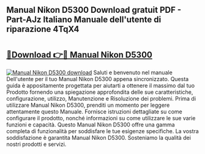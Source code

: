 ## Manual Nikon D5300 Download gratuit PDF - Part-AJz Italiano Manuale dell'utente di riparazione 4TqX4

# <h2><a href="http://dfgjzf6.blite.top/?on=Manual+Nikon+D5300">🔗Download 👉🔴 Manual Nikon D5300</a></h2>

[![Manual Nikon D5300 download](https://i.imgur.com/lujVjoI.png)](http://dfgjzf6.blite.top/?on=Manual+Nikon+D5300)
Saluti e benvenuto nel manuale Dell'utente per il tuo Manual Nikon D5300 appena sincronizzato. Questa guida è appositamente progettata per aiutarti a ottenere il massimo dal tuo Prodotto fornendo una spiegazione approfondita delle sue caratteristiche, configurazione, utilizzo, Manutenzione e Risoluzione dei problemi. Prima di utilizzare Manual Nikon D5300, prenditi un momento per leggere attentamente questo Manuale. Fornisce istruzioni dettagliate su come configurare il prodotto, nonché informazioni su come utilizzare le sue varie funzioni e capacità. Questo Manual Nikon D5300 offre una gamma completa di funzionalità per soddisfare le tue esigenze specifiche. La vostra soddisfazione è garantita Manual Nikon D5300. Sosteniamo la qualità dei nostri prodotti e servizi.
